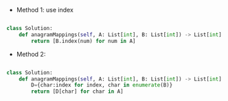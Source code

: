 - Method 1: use index

```python

class Solution:
    def anagramMappings(self, A: List[int], B: List[int]) -> List[int]:
        return [B.index(num) for num in A]

```


- Method 2:

```python

class Solution:
    def anagramMappings(self, A: List[int], B: List[int]) -> List[int]:
        D={char:index for index, char in enumerate(B)}
        return [D[char] for char in A]



```
